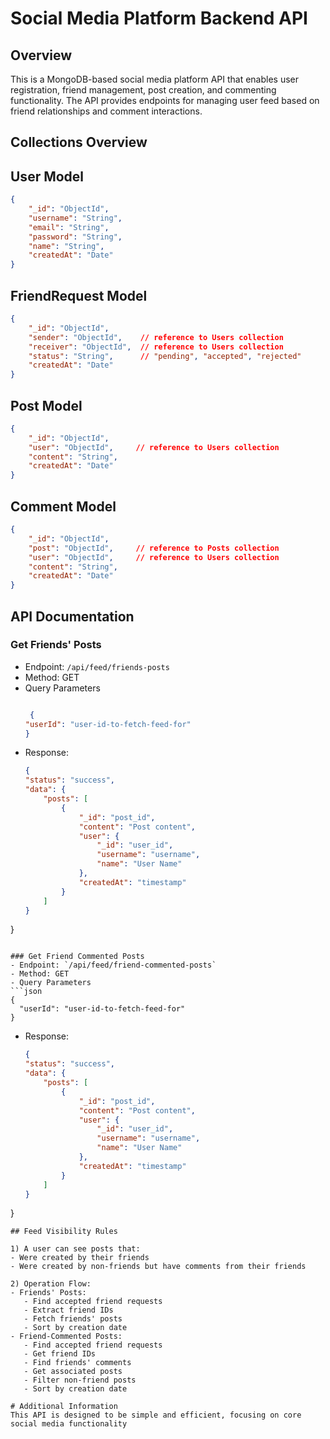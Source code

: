 # Social Media Platform Backend API

## Overview
This is a MongoDB-based social media platform API that enables user registration, friend management, post creation, and commenting functionality. The API provides endpoints for managing user feed based on friend relationships and comment interactions.

## Collections Overview

## User Model
```json
{
    "_id": "ObjectId",
    "username": "String",
    "email": "String",
    "password": "String",  
    "name": "String",
    "createdAt": "Date"
}
```

## FriendRequest Model
```json
{
    "_id": "ObjectId",
    "sender": "ObjectId",    // reference to Users collection
    "receiver": "ObjectId",  // reference to Users collection
    "status": "String",      // "pending", "accepted", "rejected"
    "createdAt": "Date"
}
```

## Post Model
```json
{
    "_id": "ObjectId",
    "user": "ObjectId",     // reference to Users collection
    "content": "String",
    "createdAt": "Date"
}
```

## Comment Model
```json
{
    "_id": "ObjectId",
    "post": "ObjectId",     // reference to Posts collection
    "user": "ObjectId",     // reference to Users collection
    "content": "String",
    "createdAt": "Date"
}
```

## API Documentation

### Get Friends' Posts
- Endpoint: `/api/feed/friends-posts`
- Method: GET
- Query Parameters
  ```json
  
   {
  "userId": "user-id-to-fetch-feed-for"
  }
  
  ```
- Response:
  ```json
  {
  "status": "success",
  "data": {
      "posts": [
          {
              "_id": "post_id",
              "content": "Post content",
              "user": {
                  "_id": "user_id",
                  "username": "username",
                  "name": "User Name"
              },
              "createdAt": "timestamp"
          }
      ]
  }
}
```

### Get Friend Commented Posts
- Endpoint: `/api/feed/friend-commented-posts`
- Method: GET
- Query Parameters
```json
{
  "userId": "user-id-to-fetch-feed-for"
}
```
- Response:
  ```json
  {
  "status": "success",
  "data": {
      "posts": [
          {
              "_id": "post_id",
              "content": "Post content",
              "user": {
                  "_id": "user_id",
                  "username": "username",
                  "name": "User Name"
              },
              "createdAt": "timestamp"
          }
      ]
  }
}
```
## Feed Visibility Rules

1) A user can see posts that:
- Were created by their friends
- Were created by non-friends but have comments from their friends

2) Operation Flow:
- Friends' Posts:
   - Find accepted friend requests
   - Extract friend IDs
   - Fetch friends' posts
   - Sort by creation date
- Friend-Commented Posts:
   - Find accepted friend requests
   - Get friend IDs
   - Find friends' comments
   - Get associated posts
   - Filter non-friend posts
   - Sort by creation date

# Additional Information
This API is designed to be simple and efficient, focusing on core social media functionality
    



  

